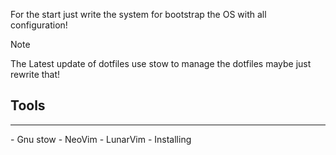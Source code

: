 For the start just write the system for bootstrap the OS with all configuration!

> [!NOTE]  
> The Latest update of dotfiles use stow to manage the dotfiles maybe just rewrite that!

## Tools
<hr>
- Gnu stow 
- NeoVim
- LunarVim
- Installing 
